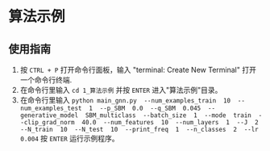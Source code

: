 # 算法示例

## 使用指南

1. 按 `CTRL + P` 打开命令行面板，输入 "terminal: Create New Terminal" 打开一个命令行终端.
2. 在命令行里输入 `cd 1_算法示例` 并按 `ENTER` 进入"算法示例"目录。
3. 在命令行里输入 `python main_gnn.py  --num_examples_train  10  --num_examples_test  1  --p_SBM  0.0  --q_SBM  0.045  --generative_model  SBM_multiclass  --batch_size  1  --mode  train  --clip_grad_norm  40.0  --num_features  10  --num_layers  1  --J  2  --N_train  10  --N_test  10  --print_freq  1  --n_classes  2  --lr  0.004` 按 `ENTER` 运行示例程序。
